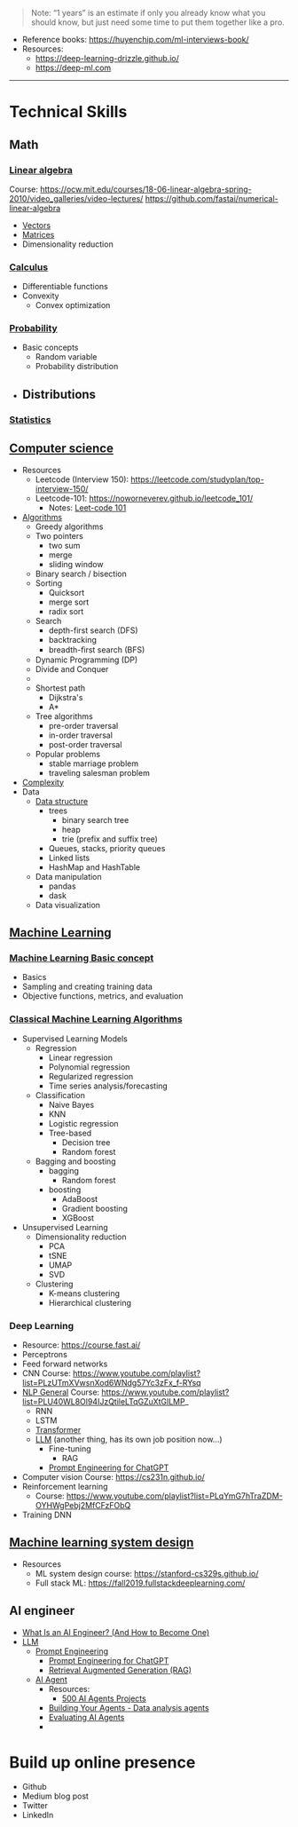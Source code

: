 > Note: “1 years” is an estimate if only you already know what you should know, but just need some time to put them together like a pro.

- Reference books: https://huyenchip.com/ml-interviews-book/
- Resources:
	- https://deep-learning-drizzle.github.io/
	- https://deep-ml.com

---
# Technical Skills
## Math
### [Linear algebra](Math/Linear%20Algebra/Linear%20algebra.md)
Course: https://ocw.mit.edu/courses/18-06-linear-algebra-spring-2010/video_galleries/video-lectures/
https://github.com/fastai/numerical-linear-algebra
- [Vectors](Math/Linear%20Algebra/Vectors.md)
- [Matrices](Math/Linear%20Algebra/Matrices.md)
- Dimensionality reduction
### [Calculus](Math/Calculus/Calculus.md)
- Differentiable functions
- Convexity
	- Convex optimization
### [Probability](Math/Probability.md)
- Basic concepts
	- Random variable
	- Probability distribution
- Distributions
	- 
### [Statistics](Math/Stats/Statistics.md)
## [Computer science](Computer%20Science/Computer%20science.md)
- Resources
	- Leetcode (Interview 150): https://leetcode.com/studyplan/top-interview-150/
	- Leetcode-101: https://noworneverev.github.io/leetcode_101/
		- Notes: [Leet-code 101](Leet-code%20101.md)
- [Algorithms](#broken-link)
	- Greedy algorithms
	- Two pointers
		- two sum
		- merge
		- sliding window
	- Binary search / bisection
	- Sorting
		- Quicksort
		- merge sort
		- radix sort
	- Search
		- depth-first search (DFS)
		- backtracking
		- breadth-ﬁrst search (BFS)
	- Dynamic Programming (DP)
	- Divide and Conquer
	- 
	- Shortest path
		- Dijkstra's
		- A*
	- Tree algorithms
		- pre-order traversal
		- in-order traversal
		- post-order traversal
	- Popular problems
		- stable marriage problem
		- traveling salesman problem
- [Complexity](Computer%20Science/Complexity.md)
- Data
	- [Data structure](Data%20structure.md)
		- trees
			- binary search tree
			- heap
			- trie (prefix and suffix tree)
		- Queues, stacks, priority queues
		- Linked lists
		- HashMap and HashTable
	- Data manipulation
		- pandas
		- dask
	- Data visualization
## [Machine Learning](Machine%20Learning/Machine%20Learning.md)
### [Machine Learning Basic concept](Machine%20Learning/Machine%20Learning%20Basic%20concept.md)
- Basics
- Sampling and creating training data
- Objective functions, metrics, and evaluation
### [Classical Machine Learning Algorithms](Machine%20Learning/Classical%20Machine%20Learning%20Algorithms.md)
- Supervised Learning Models
	- Regression
		- Linear regression
		- Polynomial regression
		- Regularized regression
		- Time series analysis/forecasting
	- Classification 
		- Naive Bayes
		- KNN
		- Logistic regression
		- Tree-based
			- Decision tree
			- Random forest
	- Bagging and boosting
		- bagging
			- Random forest
		- boosting
			- AdaBoost
			- Gradient boosting
			- XGBoost
- Unsupervised Learning
	- Dimensionality reduction
		- PCA
		- tSNE
		- UMAP
		- SVD
	- Clustering
		- K-means clustering
		- Hierarchical clustering
### Deep Learning
- Resource: https://course.fast.ai/
- Perceptrons
- Feed forward networks
- CNN
	Course: https://www.youtube.com/playlist?list=PLzUTmXVwsnXod6WNdg57Yc3zFx_f-RYsq
- [NLP General](Machine%20Learning/Deep%20Learning/NLP/NLP%20General.md)
	Course: https://www.youtube.com/playlist?list=PLU40WL8Ol94IJzQtileLTqGZuXtGlLMP_
	- RNN
	- LSTM
	- [Transformer](Machine%20Learning/Deep%20Learning/NLP/Transformer.md)
	- [LLM](Human-Computer%20Interaction/AI%20and%20AGI/LLM/LLM.md) (another thing, has its own job position now...)
		- Fine-tuning
			- RAG
		- [Prompt Engineering for ChatGPT](Human-Computer%20Interaction/AI%20and%20AGI/LLM/Prompt%20Engineering%20for%20ChatGPT.md)
- Computer vision
	Course: https://cs231n.github.io/
- Reinforcement learning
	- Course: https://www.youtube.com/playlist?list=PLqYmG7hTraZDM-OYHWgPebj2MfCFzFObQ
- Training DNN

## [Machine learning system design](Machine%20Learning/ML%20System/Machine%20learning%20system%20design.md)
- Resources
	- ML system design course: https://stanford-cs329s.github.io/
	- Full stack ML: https://fall2019.fullstackdeeplearning.com/
## AI engineer
- [What Is an AI Engineer? (And How to Become One)](https://www.coursera.org/articles/ai-engineer)
- [LLM](Human-Computer%20Interaction/AI%20and%20AGI/LLM/LLM.md)
	- [Prompt Engineering](#broken-link)
		- [Prompt Engineering for ChatGPT](Human-Computer%20Interaction/AI%20and%20AGI/LLM/Prompt%20Engineering%20for%20ChatGPT.md)
		- [Retrieval Augmented Generation (RAG)](#broken-link)
	- [AI Agent](#broken-link)
		- Resources: 
			- [500 AI Agents Projects](https://github.com/ashishpatel26/500-AI-Agents-Projects)
		- [Building Your Agents - Data analysis agents](#broken-link)
		- [Evaluating AI Agents](#broken-link)
		- 

# Build up online presence
- Github
- Medium blog post
- Twitter
- LinkedIn

